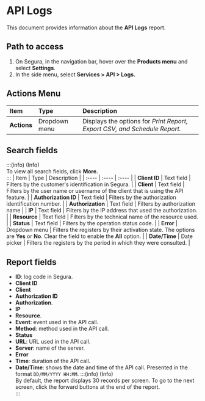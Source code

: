 # API Logs

This document provides information about the **API Logs** report.

## Path to access
1. On Segura, in the navigation bar, hover over the **Products menu** and select **Settings**.  
2. In the side menu, select **Services \> API \> Logs.**

## Actions Menu
| Item | Type | Description |
| :---- | :---- | :---- |
| **Actions** | Dropdown menu | Displays the options for *Print Report, Export CSV, and Schedule Report.* |

## Search fields
:::(info) (Info)  
To view all search fields, click **More.**  
:::
| Item | Type | Description |
| :---- | :---- | :---- |
| **Client ID** | Text field | Filters by the customer's identification in Segura. |
| **Client** | Text field | Filters by the user name or username of the client that is using the API feature. |
| **Authorization ID** | Text field | Filters by the authorization identification number. |
| **Authorization** | Text field | Filters by authorization name |
| **IP** | Text field | Filters by the IP address that used the authorization. |
| **Resource** | Text field | Filters by the technical name of the resource used. |
| **Status** | Text field | Filters by the operation status code. |
| **Error** | Dropdown menu | Filters the registers by their activation state. The options are **Yes** or **No**. Clear the field to enable the **All** option. |
| **Date/Time** | Date picker | Filters the registers by the period in which they were consulted. |

## Report fields
* **ID**: log code in Segura.  
* **Client ID**  
* **Client**  
* **Authorization ID**  
* **Authorization**.  
* **IP**  
* **Resource**.  
* **Event**: event used in the API call.  
* **Method**: method used in the API call.  
* **Status**  
* **URL**: URL used in the API call.  
* **Server**: name of the server.  
* **Error**  
* **Time**: duration of the API call.  
* **Date/Time**: shows the date and time of the API call. Presented in the format `DD/MM/YYYY HH:MM`.
:::(info) (Info)  
By default, the report displays 30 records per screen. To go to the next screen, click the forward buttons at the end of the report.  
:::